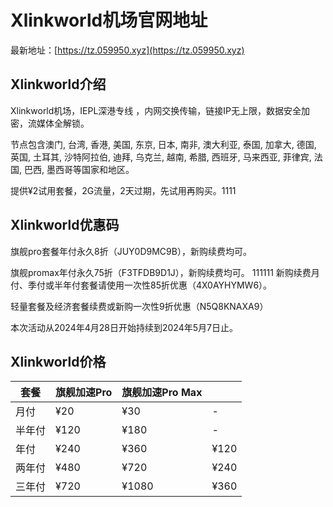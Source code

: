 # Xlinkworld机场官网地址

最新地址：[https://tz.059950.xyz](https://tz.059950.xyz)

## Xlinkworld介绍

Xlinkworld机场，IEPL深港专线 ，内网交换传输，链接IP无上限，数据安全加密，流媒体全解锁。

节点包含澳门, 台湾, 香港, 美国, 东京, 日本, 南非, 澳大利亚, 泰国, 加拿大, 德国, 英国, 土耳其, 沙特阿拉伯, 迪拜, 乌克兰, 越南, 希腊, 西班牙, 马来西亚, 菲律宾, 法国, 巴西, 墨西哥等国家和地区。

提供¥2试用套餐，2G流量，2天过期，先试用再购买。1111

## Xlinkworld优惠码

旗舰pro套餐年付永久8折（JUY0D9MC9B），新购续费均可。

旗舰promax年付永久75折（F3TFDB9D1J），新购续费均可。
111111
新购续费月付、季付或半年付套餐请使用一次性85折优惠（4X0AYHYMW6）。

轻量套餐及经济套餐续费或新购一次性9折优惠（N5Q8KNAXA9）

本次活动从2024年4月28日开始持续到2024年5月7日止。

## Xlinkworld价格

|套餐|旗舰加速Pro|旗舰加速Pro Max||
|----|----|----|----|
|月付|¥20|¥30|-|
|半年付|¥120|¥180|-|
|年付|¥240|¥360|¥120|
|两年付|¥480|¥720|¥240|
|三年付|¥720|¥1080|¥360|

